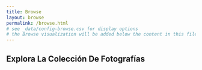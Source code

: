 ```yaml
---
title: Browse
layout: browse
permalink: /browse.html
# see _data/config-browse.csv for display options
# the Browse visualization will be added below the content in this file
---
```


## Explora La Colección De Fotografías
